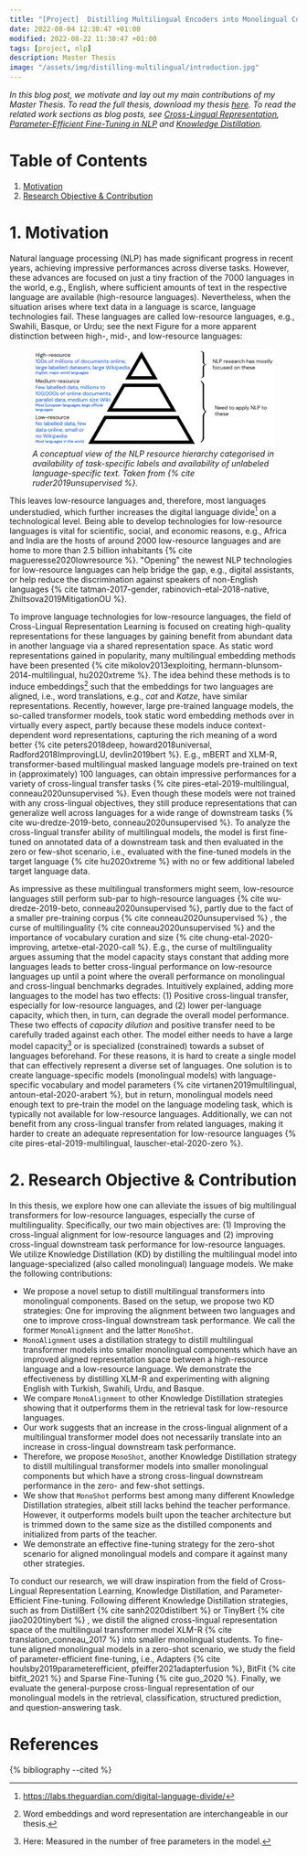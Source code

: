 ```yaml
---
title: "[Project]  Distilling Multilingual Encoders into Monolingual Components"
date: 2022-08-04 12:30:47 +01:00
modified: 2022-08-22 11:30:47 +01:00
tags: [project, nlp]
description: Master Thesis
image: "/assets/img/distilling-multilingual/introduction.jpg"
---
```

*In this blog post, we motivate and lay out my main contributions of my Master Thesis. To read the full thesis, 
download my thesis <a href="/assets/img/master-thesis/Master_Thesis.pdf" download>here</a>. To 
read the related work sections as blog posts, 
see [Cross-Lingual Representation](https://minhducbui.github.io/cross-lingual-representation/), [Parameter-Efficient Fine-Tuning in NLP](https://minhducbui.github.io/efficient-tuning/)
and [Knowledge Distillation](https://minhducbui.github.io/knowledge-distillation/).*



# Table of Contents
1. [Motivation](#1-motivation)
2. [Research Objective & Contribution](#2-research-objective---contribution)


# 1. Motivation

Natural language processing (NLP) has made significant progress in
recent years, achieving impressive performances across diverse tasks.
However, these advances are focused on just a tiny fraction of the 7000
languages in the world, e.g., English, where sufficient amounts of text
in the respective language are available (high-resource languages).
Nevertheless, when the situation arises where text data in a language is
scarce, language technologies fail. These languages are called
low-resource languages, e.g., Swahili, Basque, or Urdu; see the next Figure for a more apparent distinction between
high-, mid-, and low-resource languages:

<figure>
<img src="/assets/img/master-thesis/nlp_resource_hierarchy.png" alt="interview-img">
<em>A conceptual view of the NLP resource hierarchy categorised in
availability of task-specific labels and availability of unlabeled
language-specific text. Taken from {% cite ruder2019unsupervised %}.</em>
</figure>

This leaves low-resource languages and, therefore, most languages
understudied, which further increases the digital language divide[^1] on
a technological level. Being able to develop technologies for
low-resource languages is vital for scientific, social, and economic
reasons, e.g., Africa and India are the hosts of around 2000
low-resource languages and are home to more than 2.5 billion inhabitants
{% cite magueresse2020lowresource %}. \"Opening\" the newest NLP technologies
for low-resource languages can help bridge the gap, e.g., digital
assistants, or help reduce the discrimination against speakers of
non-English languages
{% cite tatman-2017-gender, rabinovich-etal-2018-native, Zhiltsova2019MitigationOU %}.

To improve language technologies for low-resource languages, the field
of Cross-Lingual Representation Learning is focused on creating
high-quality representations for these languages by gaining benefit from
abundant data in another language via a shared representation space. As
static word representations gained in popularity, many multilingual
embedding methods have been presented
{% cite mikolov2013exploiting, hermann-blunsom-2014-multilingual, hu2020xtreme %}.
The idea behind these methods is to induce embeddings[^2] such that the
embeddings for two languages are aligned, i.e., word translations, e.g.,
*cat* and *Katze*, have similar representations. Recently, however,
large pre-trained language models, the so-called transformer models,
took static word embedding methods over in virtually every aspect,
partly because these models induce context-dependent word
representations, capturing the rich meaning of a word better
{% cite peters2018deep, howard2018universal, Radford2018ImprovingLU, devlin2019bert %}.
E.g., mBERT and XLM-R, transformer-based multilingual masked language
models pre-trained on text in (approximately) 100 languages, can obtain
impressive performances for a variety of cross-lingual transfer tasks
{% cite pires-etal-2019-multilingual, conneau2020unsupervised %}. Even though
these models were not trained with any cross-lingual objectives, they
still produce representations that can generalize well across languages
for a wide range of downstream tasks
{% cite wu-dredze-2019-beto, conneau2020unsupervised %}. To analyze the
cross-lingual transfer ability of multilingual models, the model is
first fine-tuned on annotated data of a downstream task and then
evaluated in the zero or few-shot scenario, i.e., evaluated with the
fine-tuned models in the target language {% cite hu2020xtreme %}  with no or few
additional labeled target language data.

As impressive as these multilingual transformers might seem,
low-resource languages still perform sub-par to high-resource languages
{% cite wu-dredze-2019-beto, conneau2020unsupervised %}, partly due to the fact
of a smaller pre-training corpus {% cite conneau2020unsupervised %} , the curse
of multilinguality {% cite conneau2020unsupervised %}  and the importance of
vocabulary curation and size
{% cite chung-etal-2020-improving, artetxe-etal-2020-call %}. E.g., the curse
of multilinguality argues assuming that the model capacity stays
constant that adding more languages leads to better cross-lingual
performance on low-resource languages up until a point where the overall
performance on monolingual and cross-lingual benchmarks degrades.
Intuitively explained, adding more languages to the model has two
effects: (1) Positive cross-lingual transfer, especially for
low-resource languages, and (2) lower per-language capacity, which then,
in turn, can degrade the overall model performance. These two effects of
*capacity dilution* and positive transfer need to be carefully traded
against each other. The model either needs to have a large model
capacity[^3] or is specialized (constrained) towards a subset of
languages beforehand. For these reasons, it is hard to create a single
model that can effectively represent a diverse set of languages. One
solution is to create language-specific models (monolingual models) with
language-specific vocabulary and model parameters
{% cite virtanen2019multilingual, antoun-etal-2020-arabert %}, but in return,
monolingual models need enough text to pre-train the model on the
language modeling task, which is typically not available for
low-resource languages. Additionally, we can not benefit from any
cross-lingual transfer from related languages, making it harder to
create an adequate representation for low-resource languages
{% cite pires-etal-2019-multilingual, lauscher-etal-2020-zero %}.

# 2. Research Objective & Contribution

In this thesis, we explore how one can alleviate the issues of big
multilingual transformers for low-resource languages, especially the
curse of multilinguality.
Specifically, our two main objectives are: (1) Improving the
cross-lingual alignment for low-resource languages and (2) improving
cross-lingual downstream task performance for low-resource languages. We
utilize Knowledge Distillation (KD) by distilling the multilingual model
into language-specialized (also called monolingual) language models. We
make the following contributions:

- We propose a novel setup to distill multilingual transformers into monolingual components. Based on the setup, we 
propose two KD strategies: One for improving the alignment between two languages and one to improve cross-lingual 
downstream task performance. We call the former `MonoAlignment` and the latter `MonoShot`.
- `MonoAlignment` uses a distillation strategy to distill multilingual transformer models into smaller monolingual 
  components which have an improved aligned representation space between a high-resource language and a low-resource 
  language. We demonstrate the effectiveness by distilling XLM-R and experimenting with aligning English with 
  Turkish, Swahili, Urdu, and Basque.
- We compare `MonoAlignment` to other Knowledge Distillation
    strategies showing that it outperforms them in the retrieval task
    for low-resource languages.
- Our work suggests that an increase in the cross-lingual alignment of
    a multilingual transformer model does not necessarily translate into
    an increase in cross-lingual downstream task performance.
- Therefore, we propose `MonoShot`, another Knowledge Distillation
    strategy to distill multilingual transformer models into smaller
    monolingual components but which have a strong cross-lingual
    downstream performance in the zero- and few-shot settings.
- We show that `MonoShot` performs best among many different Knowledge
    Distillation strategies, albeit still lacks behind the teacher
    performance. However, it outperforms models built upon the teacher
    architecture but is trimmed down to the same size as the distilled
    components and initialized from parts of the teacher.
- We demonstrate an effective fine-tuning strategy for the zero-shot
    scenario for aligned monolingual models and compare it against many
    other strategies.

To conduct our research, we will draw inspiration from the field of
Cross-Lingual Representation Learning, Knowledge Distillation, and
Parameter-Efficient Fine-tuning. Following different Knowledge
Distillation strategies, such as from DistilBert {% cite sanh2020distilbert %} 
or TinyBert {% cite jiao2020tinybert %} , we distill the aligned cross-lingual
representation space of the multilingual transformer model XLM-R
{% cite translation_conneau_2017 %}  into smaller monolingual students. To
fine-tune aligned monolingual models in a zero-shot scenario, we study
the field of parameter-efficient fine-tuning, i.e., Adapters
{% cite houlsby2019parameterefficient, pfeiffer2021adapterfusion %}, BitFit
{% cite bitfit_2021 %}  and Sparse Fine-Tuning {% cite guo_2020 %}. Finally, we evaluate
the general-purpose cross-lingual representation of our monolingual
models in the retrieval, classification, structured prediction, and
question-answering task.






# References

{% bibliography --cited %}


[^1]: <https://labs.theguardian.com/digital-language-divide/>

[^2]: Word embeddings and word representation are interchangeable in our
    thesis.

[^3]: Here: Measured in the number of free parameters in the model.




